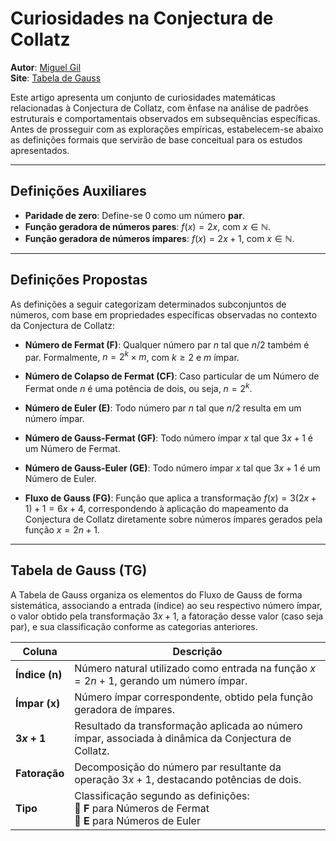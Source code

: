 # Curiosidades na Conjectura de Collatz

**Autor**: <a href="https://mgil-portfolio.netlify.app/">Miguel Gil</a> <br>
**Site**: <a href="http://127.0.0.1:5500/gauss_table.html">Tabela de Gauss</a>

Este artigo apresenta um conjunto de curiosidades matemáticas relacionadas à Conjectura de Collatz, com ênfase na análise de padrões estruturais e comportamentais observados em subsequências específicas. Antes de prosseguir com as explorações empíricas, estabelecem-se abaixo as definições formais que servirão de base conceitual para os estudos apresentados.

---

## Definições Auxiliares

- **Paridade de zero**: Define-se 0 como um número **par**.
- **Função geradora de números pares**: $f(x) = 2x$, com $x \in \mathbb{N}$.
- **Função geradora de números ímpares**: $f(x) = 2x + 1$, com $x \in \mathbb{N}$.

---

## Definições Propostas

As definições a seguir categorizam determinados subconjuntos de números, com base em propriedades específicas observadas no contexto da Conjectura de Collatz:

- **Número de Fermat (F)**: Qualquer número par $n$ tal que $n / 2$ também é par. Formalmente, $n = 2^k \times m$, com $k \geq 2$ e $m$ ímpar.
  
- **Número de Colapso de Fermat (CF)**: Caso particular de um Número de Fermat onde $n$ é uma potência de dois, ou seja, $n = 2^k$.

- **Número de Euler (E)**: Todo número par $n$ tal que $n / 2$ resulta em um número ímpar.

- **Número de Gauss-Fermat (GF)**: Todo número ímpar $x$ tal que $3x + 1$ é um Número de Fermat.

- **Número de Gauss-Euler (GE)**: Todo número ímpar $x$ tal que $3x + 1$ é um Número de Euler.

- **Fluxo de Gauss (FG)**: Função que aplica a transformação $f(x) = 3(2x + 1) + 1 = 6x + 4$, correspondendo à aplicação do mapeamento da Conjectura de Collatz diretamente sobre números ímpares gerados pela função $x = 2n + 1$.

---

## Tabela de Gauss (TG)

A Tabela de Gauss organiza os elementos do Fluxo de Gauss de forma sistemática, associando a entrada (índice) ao seu respectivo número ímpar, o valor obtido pela transformação $3x + 1$, a fatoração desse valor (caso seja par), e sua classificação conforme as categorias anteriores.

| **Coluna**        | **Descrição**                                                                 |
|-------------------|--------------------------------------------------------------------------------|
| **Índice (n)**    | Número natural utilizado como entrada na função $x = 2n + 1$, gerando um número ímpar. |
| **Ímpar (x)**     | Número ímpar correspondente, obtido pela função geradora de ímpares. |
| **$3x + 1$**       | Resultado da transformação aplicada ao número ímpar, associada à dinâmica da Conjectura de Collatz. |
| **Fatoração**     | Decomposição do número par resultante da operação $3x + 1$, destacando potências de dois. |
| **Tipo**          | Classificação segundo as definições: <br> 🔹 **F** para Números de Fermat <br> 🔸 **E** para Números de Euler |